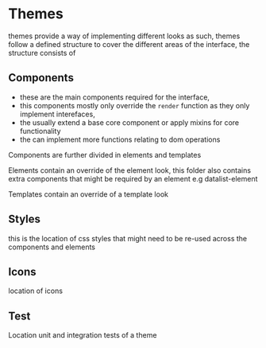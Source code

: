 # Themes

themes provide a way of implementing different looks 
as such, themes follow a defined structure to cover  the different areas of the interface,
the structure consists of


## Components
- these are the main components required for the interface, 
- this components mostly only override the `render` function as they only implement interefaces,
- the usually extend a base core component or apply mixins for core functionality   
- the can implement more functions relating to dom operations 

Components are further divided in elements and templates

Elements contain an override of the element look, this folder also contains extra components that might be required 
by an element e.g datalist-element

Templates contain an override of a template look



## Styles
this is the location of css styles that might need to be re-used across the components and elements



## Icons
location of icons

## Test
Location unit and integration tests of a theme
